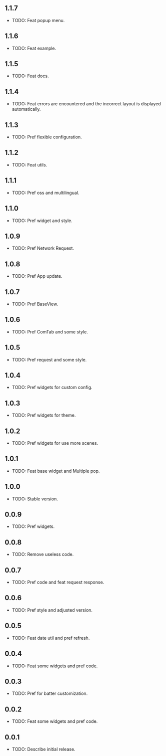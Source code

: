 ## 1.1.7

* TODO: Feat popup menu.

## 1.1.6

* TODO: Feat example.

## 1.1.5

* TODO: Feat docs.

## 1.1.4

* TODO: Feat errors are encountered and the incorrect layout is displayed automatically.

## 1.1.3

* TODO: Pref flexible configuration.

## 1.1.2

* TODO: Feat utils.

## 1.1.1

* TODO: Pref oss and multilingual.

## 1.1.0

* TODO: Pref widget and style.

## 1.0.9

* TODO: Pref Network Request.

## 1.0.8

* TODO: Pref App update.

## 1.0.7

* TODO: Pref BaseView.

## 1.0.6

* TODO: Pref ComTab and some style.

## 1.0.5

* TODO: Pref request and some style.

## 1.0.4

* TODO: Pref widgets for custom config.

## 1.0.3

* TODO: Pref widgets for theme.

## 1.0.2

* TODO: Pref widgets for use more scenes.

## 1.0.1

* TODO: Feat base widget and Multiple pop.

## 1.0.0

* TODO: Stable version.

## 0.0.9

* TODO: Pref widgets.

## 0.0.8

* TODO: Remove useless code.

## 0.0.7

* TODO: Pref code and feat request response.

## 0.0.6

* TODO: Pref style and adjusted version.

## 0.0.5

* TODO: Feat date util and pref refresh.

## 0.0.4

* TODO: Feat some widgets and pref code.

## 0.0.3

* TODO: Pref for batter customization.

## 0.0.2

* TODO: Feat some widgets and pref code.

## 0.0.1

* TODO: Describe initial release.
